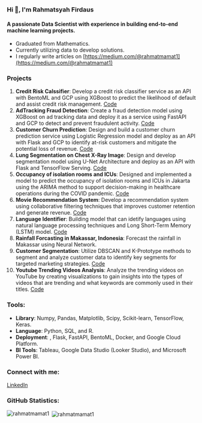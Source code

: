 ### Hi 👋, I'm Rahmatsyah Firdaus
#### A passionate Data Scientist with experience in building end-to-end machine learning projects.

* Graduated from Mathematics.
* Currently utilizing data to develop solutions.
* I regularly write articles on [https://medium.com/@rahmatmamat1](https://medium.com/@rahmatmamat1)

### Projects
1. **Credit Risk Calssifier**: Develop a credit risk classifier service as an API with BentoML and GCP using XGBoost to predict the likelihood of default and assist credit risk management. [Code](https://github.com/rahmatmamat1/credit-risk-classifier-bentoml)
2. **AdTracking Fraud Detection**: Create a fraud detection model using XGBoost on ad tracking data and deploy it as a service using FastAPI and GCP to detect and prevent fraudulent activity. [Code](https://github.com/rahmatmamat1/machine-learning-zoomcamp/tree/main/08-mid-term-project)
3. **Customer Churn Prediction**: Design and build a customer churn prediction service using Logistic Regression model and deploy as an API with Flask and GCP to identify at-risk customers and mitigate the potential loss of revenue. [Code](https://github.com/rahmatmamat1/churn-prediction-fastapi)
4. **Lung Segmentation on Chest X-Ray Image**: Design and develop segmentation model using U-Net Architecture and deploy as an API with Flask and TensorFlow Serving. [Code](https://github.com/rahmatmamat1/unet_lung_segmentation)
5. **Occupancy of isolation rooms and ICUs**: Designed and implemented a model to predict the occupancy of isolation rooms and ICUs in Jakarta using the ARIMA method to support decision-making in healthcare operations during the COVID pandemic. [Code](https://github.com/rahmatmamat1/Project_DataScience/tree/main/ICU%20and%20Isolation%20Room%20Prediction)
6. **Movie Recommendation System**: Develop a recommendation system using collaborative filtering techniques that improves customer retention and generate revenue. [Code](https://github.com/rahmatmamat1/Project_DataScience/blob/main/Movie_Recomendation_using_collaborative_filtering.ipynb)
7. **Language Identifier**: Building model that can idetify languages using natural language processing techniques and Long Short-Term Memory (LSTM) model. [Code](https://github.com/rahmatmamat1/Project_DataScience/blob/main/Language_Identifier_using_LSTM.ipynb)
8. **Rainfall Forcasting in Makassar, Indonesia**: Forecast the rainfall in Makassar using Neural Network. 
9. **Customer Segmentation**: Utilize DBSCAN and K-Prototype methods to segment and analyze customer data to identify key segments for targeted marketing strategies. [Code](https://github.com/rahmatmamat1/Project_DataScience/blob/main/Costumer_Segmentation_using_K_Prototype_and_DBSCAN.ipynb)
10. **Youtube Trending Videos Analysis**: Analyze the trending videos on YouTube by creating visualizations to gain insights into the types of videos that are trending and what keywords are commonly used in their titles. [Code](https://github.com/rahmatmamat1/youtube-trending-videos-analysis)

### Tools:
* **Library**: Numpy, Pandas, Matplotlib, Scipy, Scikit-learn, TensorFlow, Keras.
* **Language**: Python, SQL, and R.
* **Deployment**: , Flask, FastAPI, BentoML, Docker, and Google Cloud Platform.
* **BI Tools**: Tableau, Google Data Studio (Looker Studio), and Microsoft Power BI.

### Connect with me:
[LinkedIn](https://www.linkedin.com/in/rahmatsyah-firdaus/)

### GitHub Statistics:
<p>
  <img align="left" src="https://github-readme-stats.vercel.app/api/top-langs?username=rahmatmamat1&show_icons=true&locale=en&layout=compact" alt="rahmatmamat1" />
</p>

<p>&nbsp;<img align="center" src="https://github-readme-stats.vercel.app/api?username=rahmatmamat1&show_icons=true&locale=en" alt="rahmatmamat1" /></p>

